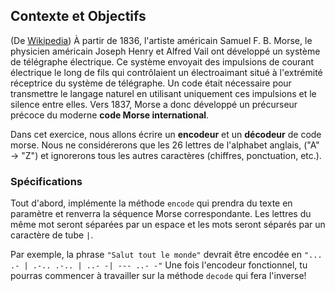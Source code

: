 ## Contexte et Objectifs

(De [Wikipedia](https://en.wikipedia.org/wiki/Morse_code)) À partir de 1836, l'artiste américain Samuel F. B. Morse, le physicien américain Joseph Henry et Alfred Vail ont développé un système de télégraphe électrique. Ce système envoyait des impulsions de courant électrique le long de fils qui contrôlaient un électroaimant situé à l'extrémité réceptrice du système de télégraphe. Un code était nécessaire pour transmettre le langage naturel en utilisant uniquement ces impulsions et le silence entre elles. Vers 1837, Morse a donc développé un précurseur précoce du moderne **code Morse international**.

Dans cet exercice, nous allons écrire un **encodeur** et un **décodeur** de code morse. Nous ne considérerons que les 26 lettres de l'alphabet anglais, ("A" -> "Z") et ignorerons tous les autres caractères (chiffres, ponctuation, etc.).

### Spécifications

Tout d'abord, implémente la méthode `encode` qui prendra du texte en paramètre et renverra la séquence Morse correspondante. Les lettres du même mot seront séparées par un espace et les mots seront séparés par un caractère de tube `|`.

Par exemple, la phrase `"Salut tout le monde"` devrait être encodée en `"... .- | .-.. .-.. | ..- -| --- ..- -"`
Une fois l'encodeur fonctionnel, tu pourras commencer à travailler sur la méthode `decode` qui fera l'inverse!
